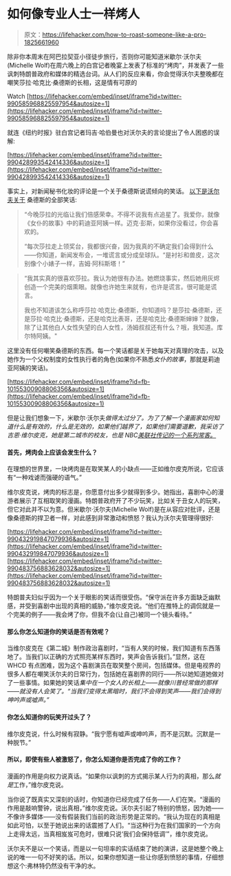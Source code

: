 # 如何像专业人士一样烤人

> 原文：<https://lifehacker.com/how-to-roast-someone-like-a-pro-1825661960>

除非你本周末在阿巴拉契亚小径徒步旅行，否则你可能知道米歇尔·沃尔夫(Michelle Wolf)在周六晚上的白宫记者晚宴上发表了标准的“烤肉”，并发表了一些讽刺特朗普政府和媒体的精选台词。从人们的反应来看，你会觉得沃尔夫整晚都在嘲笑莎拉·哈克比·桑德斯的长相，这是情有可原的

Watch [https://lifehacker.com/embed/inset/iframe?id=twitter-990585968825597954&autosize=1](https://lifehacker.com/embed/inset/iframe?id=twitter-990585968825597954&autosize=1) 

就连《纽约时报》驻白宫记者玛吉·哈伯曼也对沃尔夫的言论提出了令人困惑的误解:

 [https://lifehacker.com/embed/inset/iframe?id=twitter-990428993542414336&autosize=1](https://lifehacker.com/embed/inset/iframe?id=twitter-990428993542414336&autosize=1) 

事实上，对新闻秘书化妆的评论是一个关于桑德斯说谎倾向的笑话。 [以下是沃尔夫关于](https://www.vox.com/policy-and-politics/2018/4/30/17301436/michelle-wolf-speech-transcript-white-house-correspondents-dinner-sarah-huckabee-sanders) 桑德斯的全部笑话:

> “今晚莎拉的光临让我们倍感荣幸。不得不说我有点追星了。我爱你，就像《女仆的故事》中的莉迪亚阿姨一样。迈克·彭斯，如果你没看过，你会喜欢的。
> 
> “每次莎拉走上领奖台，我都很兴奋，因为我真的不确定我们会得到什么——你知道，新闻发布会，一堆谎言或分成垒球队。“是衬衫和兽皮，这次别像个小婊子一样，吉姆·阿科斯塔！”

> “我其实真的很喜欢莎拉。我认为她很有办法。她燃烧事实，然后她用灰烬创造一个完美的烟熏眼。就像也许她生来就有，也许是谎言。很可能是谎言。
> 
> 我也不知道该怎么称呼莎拉·哈克比·桑德斯，你知道吗？是莎拉·桑德斯，还是莎拉·哈克比·桑德斯，还是哈克比表哥，还是哈克比·桑德斯婶婶？就像，除了让其他白人女性失望的白人女性，汤姆叔叔还有什么？哦，我知道。库尔特阿姨。"

这里没有任何嘲笑桑德斯的东西。每一个笑话都是关于她每天对真理的攻击，以及她作为一个父权制度的女性执行者的角色(如果你不熟悉*女仆的故事*，那就是莉迪亚阿姨的笑话)。

 [https://lifehacker.com/embed/inset/iframe?id=fb-10155300908806356&autosize=1](https://lifehacker.com/embed/inset/iframe?id=fb-10155300908806356&autosize=1) 

但是让我们想象一下，米歇尔·沃尔夫*做得太过分了。为了了解一个漫画家如何知道什么是有效的，什么是无效的，如果他们越界了，如果他们需要道歉，我采访了吉恩·维尔皮克，她是第二城市的校友，也是 NBC[*美联社传记的一个系列常客。*](https://www.nbc.com/ap-bio?nbc=1)*

#### 首先，烤肉会上应该会发生什么？

在理想的世界里，一块烤肉是在取笑某人的小缺点——正如维尔皮克所说，它应该有“一种戏谑而强硬的语气。”

维尔皮克说，烤肉的标志是，你愿意付出多少就得到多少。她指出，喜剧中心的漫游者展示了互相取笑的漫画。特朗普政府开了不少玩笑，比如关于丑女人的玩笑，但它对此并不以为意。但米歇尔·沃尔夫(Michelle Wolf)是在从容应对批评，还是像桑德斯的捍卫者一样，对此感到非常激动和愤怒？我认为沃尔夫管理得很好:

 [https://lifehacker.com/embed/inset/iframe?id=twitter-990432919847079936&autosize=1](https://lifehacker.com/embed/inset/iframe?id=twitter-990432919847079936&autosize=1)  [https://lifehacker.com/embed/inset/iframe?id=twitter-990483756883628032&autosize=1](https://lifehacker.com/embed/inset/iframe?id=twitter-990483756883628032&autosize=1) 

特朗普夫妇似乎因为一个关于眼影的笑话而很受伤。“保守派在许多方面缺乏幽默感，并受到喜剧中出现的真相的威胁，”维尔皮克说。“他们在推特上的调侃就是一个完美的例子——我会烤了你，但我不会(让自己)被同一个镜头看待。”

#### 那么你怎么知道你的笑话是否有效呢？

当维尔皮克在《第二城》制作政治喜剧时，“当有人笑的时候，我们知道有东西落地了。当我们以正确的方式照亮某样东西时，笑声会告诉我们。”显然，这在 WHCD 有点困难，因为这个喜剧演员在取笑整个房间，包括媒体。但是电视界的很多人都在嘲笑沃尔夫的日常行为，包括她在喜剧界的同行——所以她知道她做对了一些事情。如果她的笑话*集中在一个女人的长相上——就像川普经常做的那样——就没有人会笑了。“当我们变得太黑暗时，我们不会得到笑声——我们会得到呻吟声或嘘声。”*

#### 你怎么知道你的玩笑开过头了？

维尔皮克说，什么时候有寂静。“我宁愿有嘘声或呻吟声，而不是沉默。沉默是一种脱节。”

#### 所以，即使有些人被激怒了，你怎么知道你是否完成了你的工作？

漫画的作用是向权力说真话。“如果你以讽刺的方式揭示某人行为的真相，那么*就是*工作，”维尔皮克说。

当你说了既真实又深刻的话时，你知道你已经完成了任务——人们在笑。“漫画的作用是敲响警钟，说出真相，”维尔皮克说。沃尔夫引起了特别的愤怒，因为她——不像许多媒体——没有假装我们当前的政治形势是正常的。“我认为现在的真相是如此可怕，以至于她说出来的话震撼了人们。“当这种行为在我们国家的一个方向上走得太远，当真相岌岌可危时，很难只说‘我们会保持低调’”，维尔皮克说。

沃尔夫不是以一个笑话，而是以一句坦率的实话结束了她的演讲，这是她整个晚上说的唯一一句不好笑的话。所以，如果你想知道一些让你感到愤怒的事情，仔细想想这个:弗林特仍然没有干净的水。
